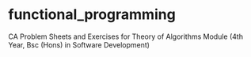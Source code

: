 # functional_programming
CA Problem Sheets and Exercises for Theory of Algorithms Module (4th Year, Bsc (Hons) in Software Development)
